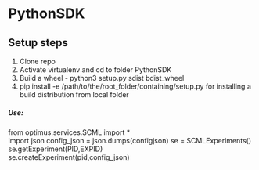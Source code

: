 # PythonSDK

## Setup steps

1. Clone repo
2. Activate virtualenv and cd to folder PythonSDK
3. Build a wheel - python3 setup.py sdist bdist_wheel
4. pip install -e /path/to/the/root_folder/containing/setup.py  for installing a build distribution from local folder


##### Use:

from optimus.services.SCML import *  
import json
config_json = json.dumps(configjson)
se = SCMLExperiments()  
se.getExperiment(PID,EXPID)  
se.createExperiment(pid,config_json)
